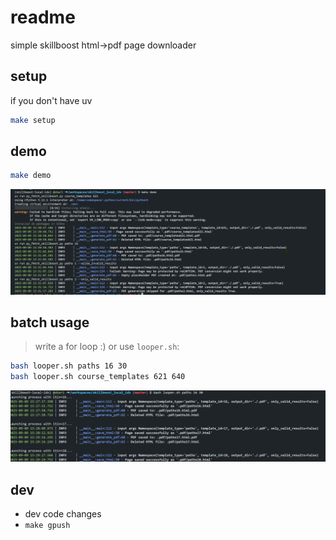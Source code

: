 # readme

simple skillboost html->pdf page downloader

## setup

if you don't have uv

```sh
make setup
```

## demo

```sh
make demo
```

![alt text](3f9c1b8e-7a2d-4e5f-bc3a-9f1e8d2a6c4f.png)

## batch usage

> write a for loop :)
or use `looper.sh`:

```sh
bash looper.sh paths 16 30
bash looper.sh course_templates 621 640
```

![alt text](a7d4e2c1-9b3f-4c8a-8e2f-1d3b7f9a2e6c.png)

## dev
-  dev code changes
- `make gpush`